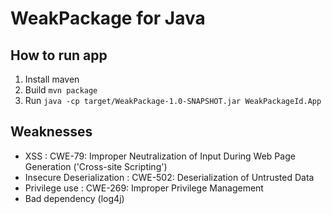 # WeakPackage for Java

## How to run app
1. Install maven
2. Build `mvn package` 
3. Run `java -cp target/WeakPackage-1.0-SNAPSHOT.jar WeakPackageId.App`

## Weaknesses
- XSS : CWE-79: Improper Neutralization of Input During Web Page Generation ('Cross-site Scripting')
- Insecure Deserialization : CWE-502: Deserialization of Untrusted Data
- Privilege use : CWE-269: Improper Privilege Management
- Bad dependency (log4j)


